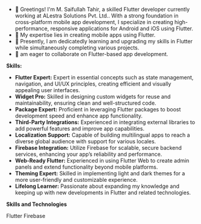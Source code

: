 - 👋 Greetings! I'm M. Saifullah Tahir, a skilled Flutter developer currently working at ALestra Solutions Pvt. Ltd.. With a strong foundation in cross-platform mobile app development, I specialize in creating high-performance, responsive applications for Android and iOS using Flutter.
- 👀 My expertise lies in creating mobile apps using Flutter.
- 🌱 Presently, I am dedicatedly learning and upgrading my skills in Flutter while simultaneously completing various projects.
- 💞 am eager to collaborate on Flutter-based app development.
  
**Skills:**

- **Flutter Expert:** Expert in essential concepts such as state management, navigation, and UI/UX principles, creating efficient and visually appealing user interfaces.
- **Widget Pro:** Skilled in designing custom widgets for reuse and maintainability, ensuring clean and well-structured code.
- **Package Expert:** Proficient in leveraging Flutter packages to boost development speed and enhance app functionality.
- **Third-Party Integrations:** Experienced in integrating external libraries to add powerful features and improve app capabilities.
- **Localization Support:** Capable of building multilingual apps to reach a diverse global audience with support for various locales.
- **Firebase Integration:** Utilize Firebase for scalable, secure backend services, enhancing your app’s reliability and performance.
- **Web-Ready Flutter:** Experienced in using Flutter Web to create admin panels and extend functionality beyond mobile platforms.
- **Theming Expert:** Skilled in implementing light and dark themes for a more user-friendly and customizable experience.
- **Lifelong Learner:** Passionate about expanding my knowledge and keeping up with new developments in Flutter and related technologies.

**Skills and Technologies**

Flutter Firebase
